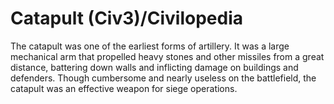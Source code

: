 # Catapult (Civ3)/Civilopedia

The catapult was one of the earliest forms of artillery. It was a large mechanical arm that propelled heavy 
stones and other missiles from a great distance, battering down walls and inflicting damage on buildings and 
defenders. Though cumbersome and nearly useless on the battlefield, the catapult was an effective weapon for 
siege operations.